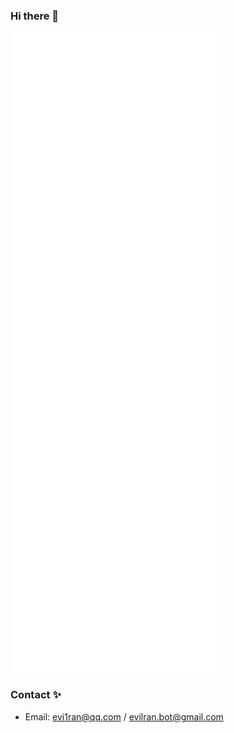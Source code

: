 ### Hi there 👋

![Metrics](/github-metrics.svg)

### Contact ✨

* Email: evi1ran@qq.com / evilran.bot@gmail.com

